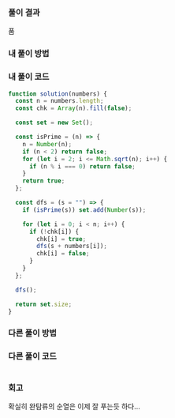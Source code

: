 ### 풀이 결과

품

### 내 풀이 방법

### 내 풀이 코드

```js
function solution(numbers) {
  const n = numbers.length;
  const chk = Array(n).fill(false);

  const set = new Set();

  const isPrime = (n) => {
    n = Number(n);
    if (n < 2) return false;
    for (let i = 2; i <= Math.sqrt(n); i++) {
      if (n % i === 0) return false;
    }
    return true;
  };

  const dfs = (s = "") => {
    if (isPrime(s)) set.add(Number(s));

    for (let i = 0; i < n; i++) {
      if (!chk[i]) {
        chk[i] = true;
        dfs(s + numbers[i]);
        chk[i] = false;
      }
    }
  };

  dfs();

  return set.size;
}
```

### 다른 풀이 방법

### 다른 풀이 코드

```js

```

### 회고

확실히 완탐류의 순열은 이제 잘 푸는듯 하다...
